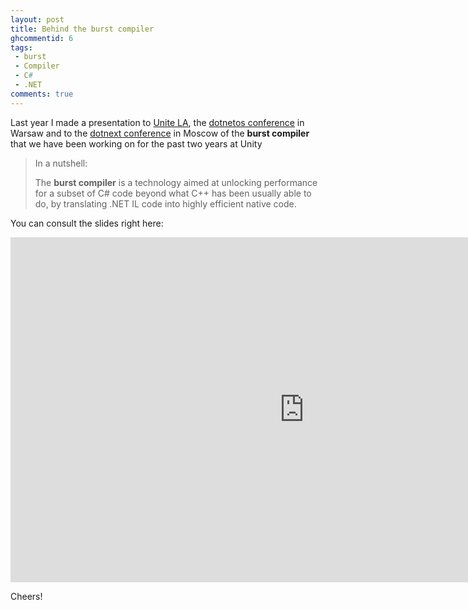 ```yaml
---
layout: post
title: Behind the burst compiler
ghcommentid: 6
tags:
 - burst
 - Compiler
 - C#
 - .NET
comments: true
---
```


Last year I made a presentation to [Unite LA](https://unite.unity.com/2018/los-angeles), the [dotnetos conference](https://conf.dotnetos.org) in Warsaw and to the [dotnext conference](https://dotnext.ru/en/) in Moscow of the **burst compiler** that we have been working on for the past two years at Unity

> In a nutshell: 
> 
> The **burst compiler** is a technology aimed at unlocking performance for a subset of C# code beyond what C++ has been usually able to do, by translating .NET IL code into highly efficient native code.

You can consult the slides right here:

<iframe src="https://onedrive.live.com/embed?cid=9ECC7012112E02DA&amp;resid=9ECC7012112E02DA%2146903&amp;authkey=ACA8uHlLshdbrrU&amp;em=2&amp;wdAr=1.7777777777777777" width="940px" height="552px" frameborder="0">This is an embedded <a target="_blank" href="https://office.com">Microsoft Office</a> presentation, powered by <a target="_blank" href="https://office.com/webapps">Office Online</a>.</iframe>

Cheers!

